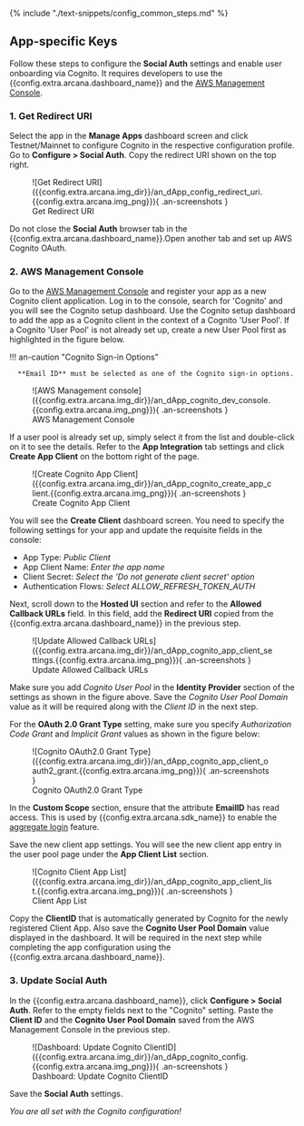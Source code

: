{% include "./text-snippets/config_common_steps.md" %}

## App-specific Keys

Follow these steps to configure the **Social Auth** settings and enable user onboarding via Cognito. It requires developers to use the {{config.extra.arcana.dashboard_name}} and the [AWS Management Console](https://docs.aws.amazon.com/cognito/latest/developerguide/cognito-user-pools-app-idp-settings.html).

### 1. Get Redirect URI  

Select the app in the **Manage Apps** dashboard screen and click Testnet/Mainnet to configure Cognito in the respective configuration profile. Go to **Configure > Social Auth**. Copy the redirect URI shown on the top right.

<figure markdown="span">
  ![Get Redirect URI]({{config.extra.arcana.img_dir}}/an_dApp_config_redirect_uri.{{config.extra.arcana.img_png}}){ .an-screenshots }
  <figcaption>Get Redirect URI</figcaption>
</figure>

Do not close the **Social Auth** browser tab in the {{config.extra.arcana.dashboard_name}}.Open another tab and set up AWS Cognito OAuth. 

### 2. AWS Management Console

Go to the [AWS Management Console](https://docs.aws.amazon.com/cognito/latest/developerguide/cognito-user-pools-app-idp-settings.html) and register your app as a new Cognito client application. Log in to the console, search for 'Cognito' and you will see the Cognito setup dashboard. Use the Cognito setup dashboard to add the app as a Cognito client in the context of a Cognito 'User Pool'. If a Cognito 'User Pool' is not already set up, create a new User Pool first as highlighted in the figure below. 

!!! an-caution "Cognito Sign-in Options"

      **Email ID** must be selected as one of the Cognito sign-in options. 
      
<figure markdown="span">
  ![AWS Management console]({{config.extra.arcana.img_dir}}/an_dApp_cognito_dev_console.{{config.extra.arcana.img_png}}){ .an-screenshots }
  <figcaption>AWS Management Console</figcaption>
</figure>

If a user pool is already set up, simply select it from the list and double-click on it to see the details. Refer to the **App Integration** tab settings and click **Create App Client** on the bottom right of the page.

<figure markdown="span">
  ![Create Cognito App Client]({{config.extra.arcana.img_dir}}/an_dApp_cognito_create_app_client.{{config.extra.arcana.img_png}}){ .an-screenshots }
  <figcaption>Create Cognito App Client</figcaption>
</figure>

You will see the **Create Client** dashboard screen. You need to specify the following settings for your app and update the requisite fields in the console:

* App Type: *Public Client*
* App Client Name: *Enter the app name*
* Client Secret: *Select the 'Do not generate client secret' option*
* Authentication Flows: *Select ALLOW_REFRESH_TOKEN_AUTH*

Next, scroll down to the **Hosted UI** section and refer to the **Allowed Callback URLs** field. In this field, add the **Redirect URI** copied from the {{config.extra.arcana.dashboard_name}} in the previous step.

<figure markdown="span">
  ![Update Allowed Callback URLs]({{config.extra.arcana.img_dir}}/an_dApp_cognito_app_client_settings.{{config.extra.arcana.img_png}}){ .an-screenshots }
  <figcaption>Update Allowed Callback URLs</figcaption>
</figure>

Make sure you add *Cognito User Pool* in the **Identity Provider** section of the settings as shown in the figure above. Save the *Cognito User Pool Domain* value as it will be required along with the *Client ID* in the next step.

For the **OAuth 2.0 Grant Type** setting, make sure you specify *Authorization Code Grant* and *Implicit Grant* values as shown in the figure below:

<figure markdown="span">
  ![Cognito OAuth2.0 Grant Type]({{config.extra.arcana.img_dir}}/an_dApp_cognito_app_client_oauth2_grant.{{config.extra.arcana.img_png}}){ .an-screenshots }
  <figcaption>Cognito OAuth2.0 Grant Type</figcaption>
</figure>

In the **Custom Scope** section, ensure that the attribute **EmailID** has read access. This is used by {{config.extra.arcana.sdk_name}} to enable the [aggregate login]({{page.meta.arcana.root_rel_path}}/concepts/aggregatelogin.md) feature.

Save the new client app settings.  You will see the new client app entry in the user pool page under the **App Client List** section. 

<figure markdown="span">
  ![Cognito Client App List]({{config.extra.arcana.img_dir}}/an_dApp_cognito_app_client_list.{{config.extra.arcana.img_png}}){ .an-screenshots }
  <figcaption>Client App List</figcaption>
</figure>

Copy the **ClientID** that is automatically generated by Cognito for the newly registered Client App. Also save the **Cognito User Pool Domain** value displayed in the dashboard. It will be required in the next step while completing the app configuration using the {{config.extra.arcana.dashboard_name}}.

### 3. Update Social Auth

In the {{config.extra.arcana.dashboard_name}}, click **Configure > Social Auth**. Refer to the empty fields next to the "Cognito" setting. Paste the **Client ID** and the **Cognito User Pool Domain** saved from the AWS Management Console in the previous step.

<figure markdown="span">
  ![Dashboard: Update Cognito ClientID]({{config.extra.arcana.img_dir}}/an_dApp_cognito_config.{{config.extra.arcana.img_png}}){ .an-screenshots }
  <figcaption>Dashboard: Update Cognito ClientID</figcaption>
</figure>

Save the **Social Auth** settings. 

*You are all set with the Cognito configuration!*
